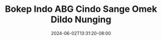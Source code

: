 --- 
title: "Bokep Indo ABG Cindo Sange Omek Dildo Nunging"
description: "download bokep Bokep Indo ABG Cindo Sange Omek Dildo Nunging dood   new"
date: 2024-06-02T13:31:20-08:00
file_code: "e2ig9ze3gefs"
draft: false
cover: "fx9mzq8eijck4gw0.jpg"
tags: ["Bokep", "Indo", "ABG", "Cindo", "Sange", "Omek", "Dildo", "Nunging", "bokep-indo", "bokep-viral", "bokep-ig"]
length: 306
fld_id: "1392248"
foldername: "abgeh"
categories: ["abgeh"]
views: 79
---